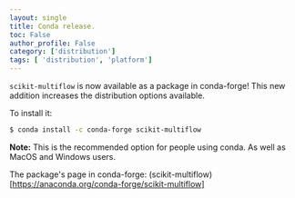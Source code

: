 ```yaml
---
layout: single
title: Conda release.
toc: False
author_profile: False
category: ['distribution']
tags: [ 'distribution', 'platform']
---
```


`scikit-multiflow` is now available as a package in conda-forge! This new addition increases the distribution options available.

To install it:

``` bash
$ conda install -c conda-forge scikit-multiflow
```

**Note:** This is the recommended option for people using conda. As well as MacOS and Windows users.

The package's page in conda-forge: (scikit-multiflow)[https://anaconda.org/conda-forge/scikit-multiflow]

